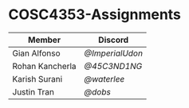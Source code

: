 # COSC4353-Assignments
|Member         |Discord        |
|-              |-              |
|Gian Alfonso   |*@ImperialUdon*|
|Rohan Kancherla|*@45C3ND1NG*   |
|Karish Surani  |*@waterlee*    |
|Justin Tran    |*@dobs*        |
